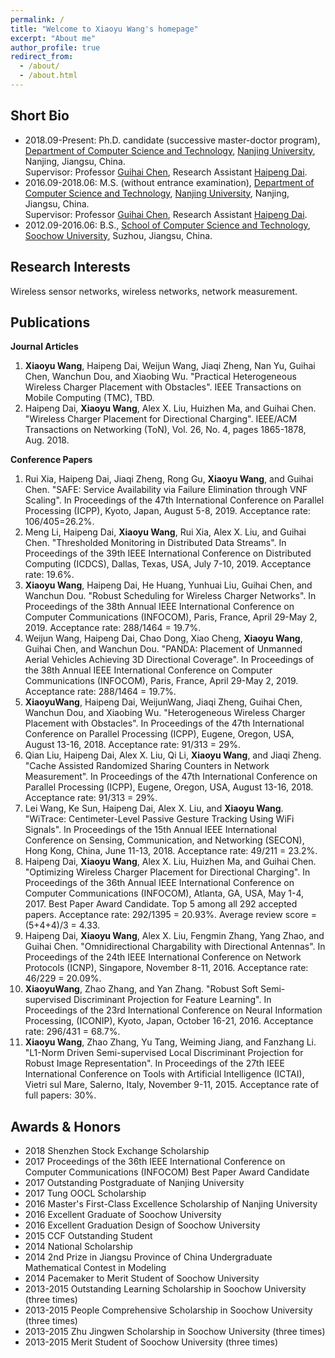 ```yaml
---
permalink: /
title: "Welcome to Xiaoyu Wang's homepage"
excerpt: "About me"
author_profile: true
redirect_from: 
  - /about/
  - /about.html
---
```


Short Bio
------
- 2018.09-Present: Ph.D. candidate (successive master-doctor program), [Department of Computer Science and Technology](http://cs.nju.edu.cn/), [Nanjing University](https://www.nju.edu.cn/), Nanjing, Jiangsu, China.  
Supervisor: Professor [Guihai Chen](http://cs.nju.edu.cn/gchen), Research Assistant [Haipeng Dai](http://cs.nju.edu.cn/daihp/).
- 2016.09-2018.06: M.S. (without entrance examination), [Department of Computer Science and Technology](http://cs.nju.edu.cn/), [Nanjing University](https://www.nju.edu.cn/), Nanjing, Jiangsu, China.  
Supervisor: Professor [Guihai Chen](http://cs.nju.edu.cn/gchen), Research Assistant [Haipeng Dai](http://cs.nju.edu.cn/daihp/).
- 2012.09-2016.06: B.S., [School of Computer Science and Technology](http://scst.suda.edu.cn/), [Soochow University](http://www.suda.edu.cn/), Suzhou, Jiangsu, China.

Research Interests
------
Wireless sensor networks, wireless networks, network measurement.

Publications
------
**Journal Articles**
1. **Xiaoyu Wang**, Haipeng Dai, Weijun Wang, Jiaqi Zheng, Nan Yu, Guihai Chen, Wanchun Dou, and Xiaobing Wu. "Practical Heterogeneous Wireless Charger Placement with Obstacles". IEEE Transactions on Mobile Computing (TMC), TBD.
1. Haipeng Dai, **Xiaoyu Wang**, Alex X. Liu, Huizhen Ma, and Guihai Chen. "Wireless Charger Placement for Directional Charging". IEEE/ACM Transactions on Networking (ToN), Vol. 26, No. 4, pages 1865-1878, Aug. 2018.

**Conference Papers**
1. Rui Xia, Haipeng Dai, Jiaqi Zheng, Rong Gu, **Xiaoyu Wang**, and Guihai Chen. "SAFE: Service Availability via Failure Elimination through VNF Scaling". In Proceedings of the 47th International Conference on Parallel Processing (ICPP), Kyoto, Japan, August 5-8, 2019. Acceptance rate: 106/405=26.2%.
1. Meng Li, Haipeng Dai, **Xiaoyu Wang**, Rui Xia, Alex X. Liu, and Guihai Chen. "Thresholded Monitoring in Distributed Data Streams". In Proceedings of the 39th IEEE International Conference on Distributed Computing (ICDCS), Dallas, Texas, USA, July 7-10, 2019. Acceptance rate: 19.6%.
1. **Xiaoyu Wang**, Haipeng Dai, He Huang, Yunhuai Liu, Guihai Chen, and Wanchun Dou. "Robust Scheduling for Wireless Charger Networks". In Proceedings of the 38th Annual IEEE International Conference on Computer Communications (INFOCOM), Paris, France, April 29-May 2, 2019. Acceptance rate: 288/1464 = 19.7%.
1. Weijun Wang, Haipeng Dai, Chao Dong, Xiao Cheng, **Xiaoyu Wang**, Guihai Chen, and Wanchun Dou. "PANDA: Placement of Unmanned Aerial Vehicles Achieving 3D Directional Coverage". In Proceedings of the 38th Annual IEEE International Conference on Computer Communications (INFOCOM), Paris, France, April 29-May 2, 2019. Acceptance rate: 288/1464 = 19.7%.
1. **XiaoyuWang**, Haipeng Dai, WeijunWang, Jiaqi Zheng, Guihai Chen, Wanchun Dou, and Xiaobing Wu. "Heterogeneous Wireless Charger Placement with Obstacles". In Proceedings of the 47th International Conference on Parallel Processing (ICPP), Eugene, Oregon, USA, August 13-16, 2018. Acceptance rate: 91/313 = 29%.
1. Qian Liu, Haipeng Dai, Alex X. Liu, Qi Li, **Xiaoyu Wang**, and Jiaqi Zheng. "Cache Assisted Randomized Sharing Counters in Network Measurement". In Proceedings of the 47th International Conference on Parallel Processing (ICPP), Eugene, Oregon, USA, August 13-16, 2018. Acceptance rate: 91/313 = 29%.
1. Lei Wang, Ke Sun, Haipeng Dai, Alex X. Liu, and **Xiaoyu Wang**. "WiTrace: Centimeter-Level Passive Gesture Tracking Using WiFi Signals". In Proceedings of the 15th Annual IEEE International Conference on Sensing, Communication, and Networking (SECON), Hong Kong, China, June 11-13, 2018. Acceptance rate: 49/211 = 23.2%.
1. Haipeng Dai, **Xiaoyu Wang**, Alex X. Liu, Huizhen Ma, and Guihai Chen. "Optimizing Wireless Charger Placement for Directional Charging". In Proceedings of the 36th Annual IEEE International Conference on Computer Communications (INFOCOM), Atlanta, GA, USA, May 1-4, 2017. Best Paper Award Candidate. Top 5 among all 292 accepted papers. Acceptance rate: 292/1395 = 20.93%. Average review score = (5+4+4)/3 = 4.33.
1. Haipeng Dai, **Xiaoyu Wang**, Alex X. Liu, Fengmin Zhang, Yang Zhao, and Guihai Chen. "Omnidirectional Chargability with Directional Antennas". In Proceedings of the 24th IEEE International Conference on Network Protocols (ICNP), Singapore, November 8-11, 2016. Acceptance rate: 46/229 = 20.09%.
1. **XiaoyuWang**, Zhao Zhang, and Yan Zhang. "Robust Soft Semi-supervised Discriminant Projection for Feature Learning". In Proceedings of the 23rd International Conference on Neural Information Processing, (ICONIP), Kyoto, Japan, October 16-21, 2016. Acceptance rate: 296/431 = 68.7%.
1. **Xiaoyu Wang**, Zhao Zhang, Yu Tang, Weiming Jiang, and Fanzhang Li. "L1-Norm Driven Semi-supervised Local Discriminant Projection for Robust Image Representation". In Proceedings of the 27th IEEE International Conference on Tools with Artificial Intelligence (ICTAI), Vietri sul Mare, Salerno, Italy, November 9-11, 2015. Acceptance rate of full papers: 30%.


Awards & Honors
------
- 2018 Shenzhen Stock Exchange Scholarship
- 2017 Proceedings of the 36th IEEE International Conference on Computer Communications (INFOCOM) Best Paper Award Candidate
- 2017 Outstanding Postgraduate of Nanjing University
- 2017 Tung OOCL Scholarship
- 2016 Master's First-Class Excellence Scholarship of Nanjing University
- 2016 Excellent Graduate of Soochow University
- 2016 Excellent Graduation Design of Soochow University
- 2015 CCF Outstanding Student
- 2014 National Scholarship
- 2014 2nd Prize in Jiangsu Province of China Undergraduate Mathematical Contest in Modeling
- 2014 Pacemaker to Merit Student of Soochow University
- 2013-2015 Outstanding Learning Scholarship in Soochow University (three times)
- 2013-2015 People Comprehensive Scholarship in Soochow University (three times)
- 2013-2015 Zhu Jingwen Scholarship in Soochow University (three times)
- 2013-2015 Merit Student of Soochow University (three times)
